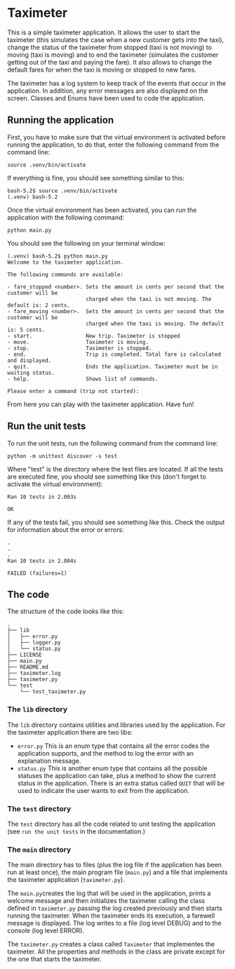 # Taximeter
This is a simple taximeter application. It allows the user to start the taximeter (this
simulates the case when a new customer gets into the taxi), change the status of the 
taximeter from stopped (taxi is not moving) to moving (taxi is moving) and to end the 
taximeter (simulates the customer getting out of the taxi and paying the fare). It also allows
to change the default fares for when the taxi is moving or stopped to new fares.

The taximeter has a log system to keep track of the events that occur in the application. In addition, 
any error messages are also displayed on the screen. Classes and Enums have been used to code the
application.

## Running the application
First, you have to make sure that the virtual environment is activated before running
the application, to do that, enter the following command from the command line:

`source .venv/bin/activate`

If everything is fine, you should see something similar to this:

```
bash-5.2$ source .venv/bin/activate
(.venv) bash-5.2
``` 

Once the virtual environment has been activated, you can run the application with the
following command:

`python main.py`

You should see the following on your terminal window:

```
(.venv) bash-5.2$ python main.py 
Welcome to the taximeter application.

The following commands are available:

- fare_stopped <number>. Sets the amount in cents per second that the customer will be
                         charged when the taxi is not moving. The default is: 2 cents.
- fare_moving <number>.  Sets the amount in cents per second that the customer will be
                         charged when the taxi is moving. The default is: 5 cents.
- start.                 New trip. Taximeter is stopped
- move.                  Taximeter is moving.
- stop.                  Taximeter is stopped.
- end.                   Trip is completed. Total fare is calculated and displayed.
- quit.                  Ends the application. Taximeter must be in waiting status.
- help.                  Shows list of commands.

Please enter a command (trip not started): 
```
From here you can play with the taximeter application. Have fun!

## Run the unit tests
To run the unit tests, run the following command from the command line:

`python -m unittest discover -s test`

Where "test" is the directory where the test files are located. If all the tests are executed
fine, you should see something like this (don't forget to activate the virtual environment):

```
Ran 10 tests in 2.003s

OK
```

If any of the tests fail, you should see something like this. Check the output for information about
the error or errors:

```
.
.
.
Ran 10 tests in 2.004s

FAILED (failures=1)
```

## The code
The structure of the code looks like this:

```commandline
.
├── lib
│   ├── error.py
│   ├── logger.py
│   └── status.py
├── LICENSE
├── main.py
├── README.md
├── taximeter.log
├── taximeter.py
└── test
    └── test_taximeter.py

```

### The `lib` directory
The `lib` directory contains utilities and libraries used by the application. For the taximeter
application there are two libs:

- `error.py` This is an enum type that contains all the error codes the application supports,
and the method to log the error with an explanation message.
- `status.py` This is another enum type that contains all the possible statuses the application
can take, plus a method to show the current status in the application. There is an extra status
called `QUIT` that will be used to indicate the user wants to exit from the application.

### The `test` directory
The `test` directory has all the code related to unit testing the application (see `run the unit
tests` in the documentation.)

### The `main` directory
The main directory has to files (plus the log file if the application has been run at least once),
the main program file (`main.py`) and a file that implements the taximeter application (`taximeter.py`).

The `main.py`creates the log that will be used in the application, prints a welcome message and then
initializes the taximeter calling the class defined in `taximeter.py` passing the log created
previously and then starts running the taximeter. When the taximeter ends its execution, a farewell
message is displayed. The log writes to a file (log level DEBUG) and to the console (log level ERROR).

The `taximeter.py` creates a class called `Taximeter` that implementes the taximeter. All the properties
and methods in the class are private except for the one that starts the taximeter.
